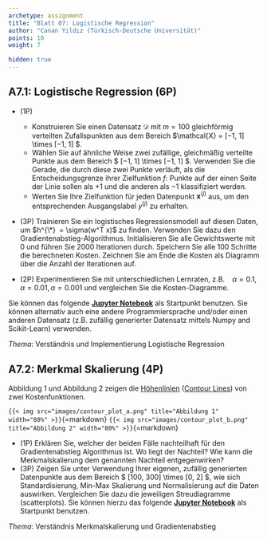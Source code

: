 ```yaml
---
archetype: assignment
title: "Blatt 07: Logistische Regression"
author: "Canan Yıldız (Türkisch-Deutsche Universität)"
points: 10
weight: 7

hidden: true
---
```



## A7.1: Logistische Regression (6P)

*   (1P)
    *   Konstruieren Sie einen Datensatz $\mathcal{D}$ mit $m=100$ gleichförmig verteilten Zufallspunkten aus dem Bereich $\mathcal{X} = [−1, 1] \times [−1, 1] $.
    *   Wählen Sie auf ähnliche Weise zwei zufällige, gleichmäßig verteilte Punkte aus dem Bereich $ [−1, 1] \times [−1, 1] $. Verwenden Sie die Gerade, die durch diese zwei Punkte verläuft, als die Entscheidungsgrenze ihrer Zielfunktion $f$: Punkte auf der einen Seite der Linie sollen als +1 und die anderen als −1 klassifiziert werden.
    *   Werten Sie Ihre Zielfunktion für jeden Datenpunkt $\mathbf{x}^{(j)}$ aus, um den entsprechenden Ausgangslabel $y^{(j)}$ zu erhalten.

*   (3P) Trainieren Sie ein logistisches Regressionsmodell auf diesen Daten, um $h^{\*} = \sigma(w^T x)$ zu finden. Verwenden Sie dazu den Gradientenabstieg-Algorithmus. Initialisieren Sie alle Gewichtswerte mit 0 und führen Sie 2000 Iterationen durch. Speichern Sie alle 100 Schritte die berechneten Kosten. Zeichnen Sie am Ende die Kosten als Diagramm über die Anzahl der Iterationen auf.

*   (2P) Experimentieren Sie mit unterschiedlichen Lernraten, z.B.   $\alpha = 0.1,   \alpha = 0.01,   \alpha = 0.001$ und vergleichen Sie die Kosten-Diagramme.

Sie können das folgende [**Jupyter Notebook**](https://github.com/Artificial-Intelligence-FHB-TDU/KI-Vorlesung/blob/master/markdown/assignments/files/Logistische_Regression_Starter.ipynb) als Startpunkt benutzen. Sie können alternativ auch eine andere Programmiersprache und/oder einen anderen Datensatz (z.B. zufällig generierter Datensatz mittels Numpy and Scikit-Learn) verwenden.

*Thema*: Verständnis und Implementierung Logistische Regression



## A7.2: Merkmal Skalierung (4P)

Abbildung 1 und Abbildung 2 zeigen die [Höhenlinien](https://de.wikipedia.org/wiki/H%C3%B6henlinie) ([Contour Lines](https://en.wikipedia.org/wiki/Contour_line)) von zwei Kostenfunktionen.

`{{< img src="images/contour_plot_a.png" title="Abbildung 1" width="80%" >}}`{=markdown}
`{{< img src="images/contour_plot_b.png" title="Abbildung 2" width="80%" >}}`{=markdown}

*   (1P) Erklären Sie, welcher der beiden Fälle nachteilhaft für den Gradientenabstieg Algorithmus ist. Wo liegt der Nachteil? Wie kann die Merkmalskalierung dem genannten Nachteil entgegenwirken?
*   (3P) Zeigen Sie unter Verwendung Ihrer eigenen, zufällig generierten Datenpunkte aus dem Bereich $ [100, 300] \times [0, 2] $, wie sich Standardisierung, Min-Max Skalierung und Normalisierung auf die Daten auswirken.
Vergleichen Sie dazu die jeweiligen Streudiagramme (scatterplots). Sie können hierzu das folgende [**Jupyter Notebook**](https://github.com/Artificial-Intelligence-FHB-TDU/KI-Vorlesung/blob/master/markdown/assignments/files/Feature_Scaling_Starter.ipynb) als Startpunkt benutzen.


*Thema*: Verständnis Merkmalskalierung und Gradientenabstieg





